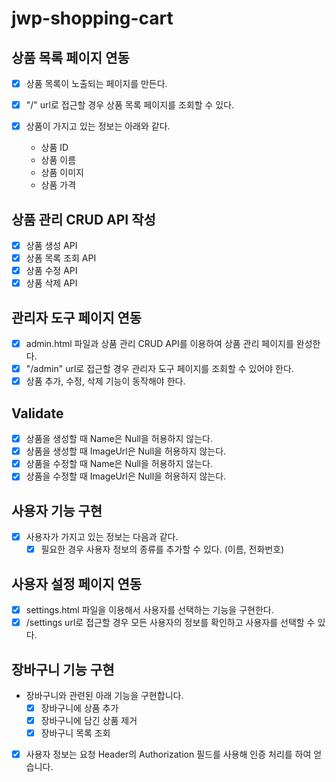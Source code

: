# jwp-shopping-cart
## 상품 목록 페이지 연동
- [x] 상품 목록이 노출되는 페이지를 만든다.
- [x] "/" url로 접근할 경우 상품 목록 페이지를 조회할 수 있다.

- [x] 상품이 가지고 있는 정보는 아래와 같다.
  - 상품 ID
  - 상품 이름
  - 상품 이미지
  - 상품 가격

## 상품 관리 CRUD API 작성
- [x] 상품 생성 API
- [x] 상폼 목록 조회 API
- [x] 상품 수정 API
- [x] 상품 삭제 API

## 관리자 도구 페이지 연동
- [x] admin.html 파일과 상품 관리 CRUD API를 이용하여 상품 관리 페이지를 완성한다.
- [x] "/admin" url로 접근할 경우 관리자 도구 페이지를 조회할 수 있어야 한다.
- [x] 상품 추가, 수정, 삭제 기능이 동작해야 한다.

## Validate
- [x] 상품을 생성할 때 Name은 Null을 허용하지 않는다.
- [x] 상품을 생성할 때 ImageUrl은 Null을 허용하지 않는다.
- [x] 상품을 수정할 때 Name은 Null을 허용하지 않는다.
- [x] 상품을 수정할 때 ImageUrl은 Null을 허용하지 않는다.

## 사용자 기능 구현
- [x] 사용자가 가지고 있는 정보는 다음과 같다.
  - [x] 필요한 경우 사용자 정보의 종류를 추가할 수 있다. (이름, 전화번호)

## 사용자 설정 페이지 연동
- [x] settings.html 파일을 이용해서 사용자를 선택하는 기능을 구현한다.
- [x] /settings url로 접근할 경우 모든 사용자의 정보를 확인하고 사용자를 선택할 수 있다.

## 장바구니 기능 구현
- 장바구니와 관련된 아래 기능을 구현합니다.
  - [x] 장바구니에 상품 추가
  - [x] 장바구니에 담긴 상품 제거
  - [x] 장바구니 목록 조회
  
- [x] 사용자 정보는 요청 Header의 Authorization 필드를 사용해 인증 처리를 하여 얻습니다.
